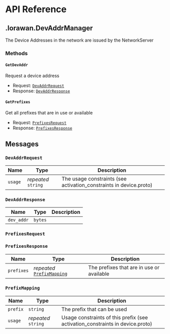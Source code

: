# API Reference

## .lorawan.DevAddrManager

The Device Addresses in the network are issued by the NetworkServer

### Methods

#### `GetDevAddr`

Request a device address

- Request: [`DevAddrRequest`](#lorawandevaddrrequest)
- Response: [`DevAddrResponse`](#lorawandevaddrresponse)

#### `GetPrefixes`

Get all prefixes that are in use or available

- Request: [`PrefixesRequest`](#lorawanprefixesrequest)
- Response: [`PrefixesResponse`](#lorawanprefixesresponse)

## Messages

### `DevAddrRequest`

| **Name** | **Type** | **Description** |
| -------- | -------- | --------------- |
| `usage` | _repeated_ `string` | The usage constraints (see activation_constraints in device.proto) |

### `DevAddrResponse`

| **Name** | **Type** | **Description** |
| -------- | -------- | --------------- |
| `dev_addr` | `bytes` |  |

### `PrefixesRequest`

### `PrefixesResponse`

| **Name** | **Type** | **Description** |
| -------- | -------- | --------------- |
| `prefixes` | _repeated_ [`PrefixMapping`](#lorawanprefixesresponseprefixmapping) | The prefixes that are in use or available |

### `PrefixMapping`

| **Name** | **Type** | **Description** |
| -------- | -------- | --------------- |
| `prefix` | `string` | The prefix that can be used |
| `usage` | _repeated_ `string` | Usage constraints of this prefix (see activation_constraints in device.proto) |

